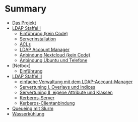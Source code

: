 # Summary

- [Das Projekt](./einleitung.md)
- [LDAP Staffel I](ldap/index.md)
	- [Einführung (kein Code)](ldap/ldap-01.md)
	- [Serverinstallation](ldap/ldap-02.md)
	- [ACLs](ldap/ldap-03.md)
	- [LDAP Account Manager](ldap/ldap-04.md)
	- [Anbindung Nextcloud (kein Code)](ldap/ldap-05.md)
	- [Anbindung Ubuntu und Telefone](ldap/ldap-06.md)
- [Netbox]
	- [Einführung]()
- [LDAP Staffel II]()
	- [einfache Verwaltung mit dem LDAP-Account-Manager]()
	- [Servertuning I, Overlays und Indices]()
	- [Servertuning II, eigene Attribute und Klassen]()
	- [Kerberos-Server]()
	- [Kerberos-Clientanbindung]()
- [Queueing mit Slurm]()
- [Wasserkühlung]()
